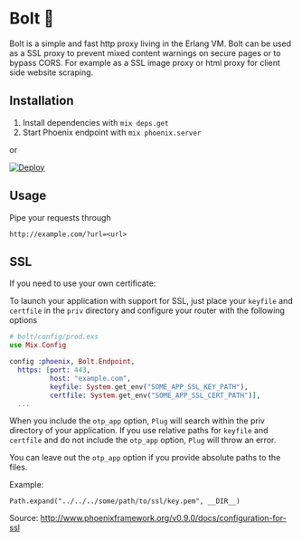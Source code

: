 # Bolt :nut_and_bolt:

Bolt is a simple and fast http proxy living in the Erlang VM. Bolt can be used as a SSL proxy to prevent mixed content warnings on secure pages or to bypass CORS. For example as a SSL image proxy or html proxy for client side website scraping.

## Installation

1. Install dependencies with `mix deps.get`
2. Start Phoenix endpoint with `mix phoenix.server`

or

[![Deploy](https://www.herokucdn.com/deploy/button.png)](https://heroku.com/deploy)

## Usage

Pipe your requests through

```
http://example.com/?url=<url>
```

## SSL
If you need to use your own certificate:

To launch your application with support for SSL, just place your ``keyfile`` and ``certfile`` in the ``priv`` directory and configure your router with the following options

```Elixir
# bolt/config/prod.exs
use Mix.Config

config :phoenix, Bolt.Endpoint,
  https: [port: 443,
          host: "example.com",
          keyfile: System.get_env("SOME_APP_SSL_KEY_PATH"),
          certfile: System.get_env("SOME_APP_SSL_CERT_PATH")],
  ...
```

When you include the ``otp_app`` option, ``Plug`` will search within the priv directory of your application. If you use relative paths for ``keyfile`` and ``certfile`` and do not include the ``otp_app`` option, ``Plug`` will throw an error.

You can leave out the ``otp_app`` option if you provide absolute paths to the files.

Example:
```
Path.expand("../../../some/path/to/ssl/key.pem", __DIR__)
```

Source: http://www.phoenixframework.org/v0.9.0/docs/configuration-for-ssl
